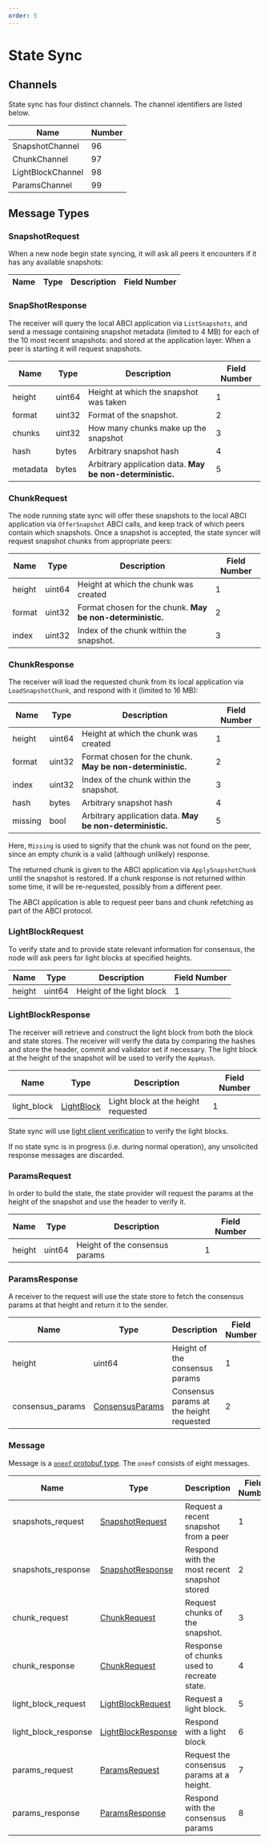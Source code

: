 ```yaml
---
order: 5
---
```


# State Sync

## Channels

State sync has four distinct channels. The channel identifiers are listed below.

| Name              | Number |
|-------------------|--------|
| SnapshotChannel   | 96     |
| ChunkChannel      | 97     |
| LightBlockChannel | 98     |
| ParamsChannel     | 99     |

## Message Types

### SnapshotRequest

When a new node begin state syncing, it will ask all peers it encounters if it has any
available snapshots:

| Name     | Type   | Description | Field Number |
|----------|--------|-------------|--------------|

### SnapShotResponse

The receiver will query the local ABCI application via `ListSnapshots`, and send a message
containing snapshot metadata (limited to 4 MB) for each of the 10 most recent snapshots: and stored at the application layer. When a peer is starting it will request snapshots.  

| Name     | Type   | Description                                               | Field Number |
|----------|--------|-----------------------------------------------------------|--------------|
| height   | uint64 | Height at which the snapshot was taken                    | 1            |
| format   | uint32 | Format of the snapshot.                                   | 2            |
| chunks   | uint32 | How many chunks make up the snapshot                      | 3            |
| hash     | bytes  | Arbitrary snapshot hash                                   | 4            |
| metadata | bytes  | Arbitrary application data. **May be non-deterministic.** | 5            |

### ChunkRequest

The node running state sync will offer these snapshots to the local ABCI application via
`OfferSnapshot` ABCI calls, and keep track of which peers contain which snapshots. Once a snapshot
is accepted, the state syncer will request snapshot chunks from appropriate peers:

| Name   | Type   | Description                                                 | Field Number |
|--------|--------|-------------------------------------------------------------|--------------|
| height | uint64 | Height at which the chunk was created                       | 1            |
| format | uint32 | Format chosen for the chunk.  **May be non-deterministic.** | 2            |
| index  | uint32 | Index of the chunk within the snapshot.                     | 3            |

### ChunkResponse

The receiver will load the requested chunk from its local application via `LoadSnapshotChunk`,
and respond with it (limited to 16 MB):

| Name    | Type   | Description                                                 | Field Number |
|---------|--------|-------------------------------------------------------------|--------------|
| height  | uint64 | Height at which the chunk was created                       | 1            |
| format  | uint32 | Format chosen for the chunk.  **May be non-deterministic.** | 2            |
| index   | uint32 | Index of the chunk within the snapshot.                     | 3            |
| hash    | bytes  | Arbitrary snapshot hash                                     | 4            |
| missing | bool   | Arbitrary application data. **May be non-deterministic.**   | 5            |

Here, `Missing` is used to signify that the chunk was not found on the peer, since an empty
chunk is a valid (although unlikely) response.

The returned chunk is given to the ABCI application via `ApplySnapshotChunk` until the snapshot
is restored. If a chunk response is not returned within some time, it will be re-requested,
possibly from a different peer.

The ABCI application is able to request peer bans and chunk refetching as part of the ABCI protocol.

### LightBlockRequest

To verify state and to provide state relevant information for consensus, the node will ask peers for
light blocks at specified heights.

| Name     | Type   | Description                | Field Number |
|----------|--------|----------------------------|--------------|
| height   | uint64 | Height of the light block  | 1            |

### LightBlockResponse

The receiver will retrieve and construct the light block from both the block and state stores. The
receiver will verify the data by comparing the hashes and store the header, commit and validator set
if necessary. The light block at the height of the snapshot will be used to verify the `AppHash`.

| Name          | Type                                                    | Description                          | Field Number |
|---------------|---------------------------------------------------------|--------------------------------------|--------------|
| light_block   | [LightBlock](../../../core/data_structures.md#lightblock)  | Light block at the height requested  | 1            |

State sync will use [light client verification](../../../light-client/verification/README.md) to verify
the light blocks.

If no state sync is in progress (i.e. during normal operation), any unsolicited response messages
are discarded.

### ParamsRequest

In order to build the state, the state provider will request the params at the height of the snapshot and use the header to verify it.

| Name     | Type   | Description                | Field Number |
|----------|--------|----------------------------|--------------|
| height   | uint64 | Height of the consensus params  | 1            |


### ParamsResponse

A receiver to the request will use the state store to fetch the consensus params at that height and return it to the sender.

| Name     | Type   | Description                     | Field Number |
|----------|--------|---------------------------------|--------------|
| height   | uint64 | Height of the consensus params  | 1            |
| consensus_params | [ConsensusParams](../../../core/data_structures.md#ConsensusParams) | Consensus params at the height requested | 2 |


### Message

Message is a [`oneof` protobuf type](https://developers.google.com/protocol-buffers/docs/proto#oneof). The `oneof` consists of eight messages.

| Name                 | Type                                       | Description                                  | Field Number |
|----------------------|--------------------------------------------|----------------------------------------------|--------------|
| snapshots_request    | [SnapshotRequest](#snapshotrequest)        | Request a recent snapshot from a peer        | 1            |
| snapshots_response   | [SnapshotResponse](#snapshotresponse)      | Respond with the most recent snapshot stored | 2            |
| chunk_request        | [ChunkRequest](#chunkrequest)              | Request chunks of the snapshot.              | 3            |
| chunk_response       | [ChunkRequest](#chunkresponse)             | Response of chunks used to recreate state.   | 4            |
| light_block_request  | [LightBlockRequest](#lightblockrequest)    | Request a light block.                       | 5            |
| light_block_response | [LightBlockResponse](#lightblockresponse)  | Respond with a light block                   | 6            |
| params_request  | [ParamsRequest](#paramsrequest)    | Request the consensus params at a height.                       | 7            |
| params_response | [ParamsResponse](#paramsresponse)  | Respond with the consensus params                   | 8            |
